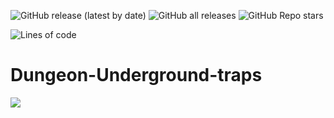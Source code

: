 ![GitHub release (latest by date)](https://img.shields.io/github/v/release/agzam4/Dungeon-Underground-traps?color=9000FF&style=for-the-badge)
![GitHub all releases](https://img.shields.io/github/downloads/agzam4/Dungeon-Underground-traps/total?color=0090FF&style=for-the-badge)
![GitHub Repo stars](https://img.shields.io/github/stars/agzam4/Dungeon-Underground-traps?color=FFE572&style=for-the-badge)

![Lines of code](https://img.shields.io/tokei/lines/github/agzam4/Dungeon-Underground-traps?color=blueviolet&style=flat-square)
# Dungeon-Underground-traps

![](https://repository-images.githubusercontent.com/374747355/be49621d-ffb5-46bc-b98c-724c192d13a3)
